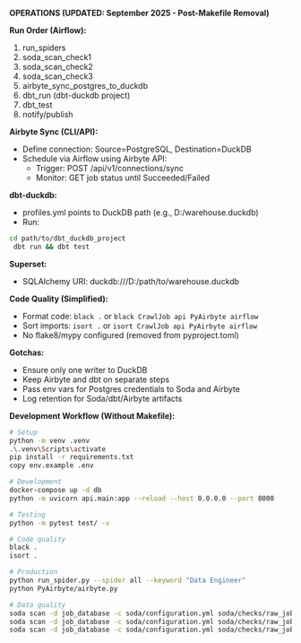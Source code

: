 **OPERATIONS (UPDATED: September 2025 - Post-Makefile Removal)**

**Run Order (Airflow):**
1. run_spiders
2. soda_scan_check1
3. soda_scan_check2
4. soda_scan_check3
5. airbyte_sync_postgres_to_duckdb
6. dbt_run (dbt-duckdb project)
7. dbt_test
8. notify/publish

**Airbyte Sync (CLI/API):**
- Define connection: Source=PostgreSQL, Destination=DuckDB
- Schedule via Airflow using Airbyte API:
  - Trigger: POST /api/v1/connections/sync
  - Monitor: GET job status until Succeeded/Failed

**dbt-duckdb:**
- profiles.yml points to DuckDB path (e.g., D:/warehouse.duckdb)
- Run:
```bash
cd path/to/dbt_duckdb_project
 dbt run && dbt test
```

**Superset:**
- SQLAlchemy URI: duckdb:///D:/path/to/warehouse.duckdb

**Code Quality (Simplified):**
- Format code: `black .` or `black CrawlJob api PyAirbyte airflow`
- Sort imports: `isort .` or `isort CrawlJob api PyAirbyte airflow`
- No flake8/mypy configured (removed from pyproject.toml)

**Gotchas:**
- Ensure only one writer to DuckDB
- Keep Airbyte and dbt on separate steps
- Pass env vars for Postgres credentials to Soda and Airbyte
- Log retention for Soda/dbt/Airbyte artifacts

**Development Workflow (Without Makefile):**
```bash
# Setup
python -m venv .venv
.\.venv\Scripts\activate
pip install -r requirements.txt
copy env.example .env

# Development
docker-compose up -d db
python -m uvicorn api.main:app --reload --host 0.0.0.0 --port 8000

# Testing
python -m pytest test/ -v

# Code quality
black .
isort .

# Production
python run_spider.py --spider all --keyword "Data Engineer"
python PyAirbyte/airbyte.py

# Data quality
soda scan -d job_database -c soda/configuration.yml soda/checks/raw_jobs_check1.yml
soda scan -d job_database -c soda/configuration.yml soda/checks/raw_jobs_check2.yml
soda scan -d job_database -c soda/configuration.yml soda/checks/raw_jobs_check3.yml
```